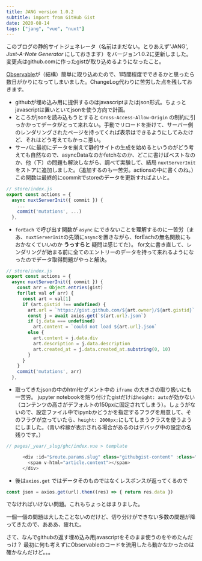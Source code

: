 ```yaml
---
title: JANG version 1.0.2
subtitle: import from GitHub Gist
date: 2020-08-14
tags: ["jang", "vue", "nuxt"]
---
```

このブログの静的サイトジェネレータ（名前はまだない。とりあえず'JANG', *Just-A-Note Generator* にしておきます）をバージョン1.0.2に更新しました。変更点はgithub.comに作ったgistが取り込めるようになったこと。

[Observable](https://observablehq.com/)が（結構）簡単に取り込めたので、1時間程度でできるかと思ったら数日がかりになってしまいました。ChangeLog代わりに苦労した点を残しておきます。

* githubが埋め込み用に提供するのはjavascriptまたはjson形式。ちょっとjavascriptは置いといてjsonを使う方向で計画。
* ところがjsonを読み込もうとすると `Cross-Access-Allow-Origin` の制約に引っかかってデータがとって来れない。手動でリロードを掛けて、サーバー側のレンダリングされたページを持ってくれば表示はできるようにしてみたけど、それはどう考えてもかっこ悪い。
* サーバに最初にデータを揃えて静的サイトの生成を始めるというのがどう考えても自然なので、asyncDataなのかfetchなのか、どこに書けばベストなのか、他（下）の問題も解決しながら、調べて実験して、結局 `nuxtServerInit`　をストアに追加しました。（追加するのも一苦労。actionsの中に書くのね。）この関数は最終的にcommitでstoreのデータを更新すればよいと。

```js
// store/index.js
export const actions = {
  async nuxtServerInit({ commit }) {
    ...
    commit('mutations', ...)
  },
```

* `forEach` で呼び出す関数が `async` にできないことを理解するのに一苦労（まあ、`nuxtServerInit`の先頭に`async`を置きながら、forEachの無名関数にもおかなくていいのか **うっすらと** 疑問は感じてた）。
for文に書き直して、レンダリングが始まる前に全てのエントリーのデータを持って来れるようになったのでデータ取得問題がやっと解決。

```js
// store/index.js
export const actions = {
  async nuxtServerInit({ commit }) {
    const arr = Object.entries(gist)
    for(let val of arr) {
      const art = val[1]
      if (art.gistid !== undefined) {
        art.url = `https://gist.github.com/${art.owner}/${art.gistid}`
        const j = await axios.get(`${art.url}.json`)
        if (j.data === undefined)
          art.content = `could not load ${art.url}.json`
        else {
          art.content = j.data.div
          art.description = j.data.description
          art.created_at = j.data.created_at.substring(0, 10)
        }
      }
    }
    commit('mutations', arr)
  },
```

* 取ってきたjsonの中のhtmlセグメント中の `iframe` の大きさの取り扱いにも一苦労。
jupyter notebookを貼り付けたgistだけは`height: auto`が効かない（コンテンツの高さがデフォルトの150pxに固定されてしまう）。しょうがないので、設定ファイル中でipynbかどうかを指定するフラグを用意して、そのフラグが立っていたら、`height: 2000px;`にしてしまうクラスを使うようにしました。（青い枠線が表示される場合があるのはデバッグ中の設定の名残りです。）

```js
// pages/_year/_slug/ghc/index.vue > template

      <div :id="$route.params.slug" class="githubgist-content" :class="{ 'githubgist-frame': article.frame }">
        <span v-html="article.content"></span>
      </div>

```

* 後は`axios.get` ではデータそのものではなくレスポンスが返ってくるので

```js
const json = axios.get(url).then((res) => { return res.data })
```

でなければいけない問題。これもちょっとはまりました。

一個一個の問題は大したことないのだけど、切り分けができない多数の問題が降ってきたので、あああ、疲れた。

さて、なんでgithubの返す埋め込み用javascriptをそのまま使うのをやめたんだっけ？ 最初に何も考えずにObservableのコードを流用したら動かなかったのは確かなんだけど。。。
